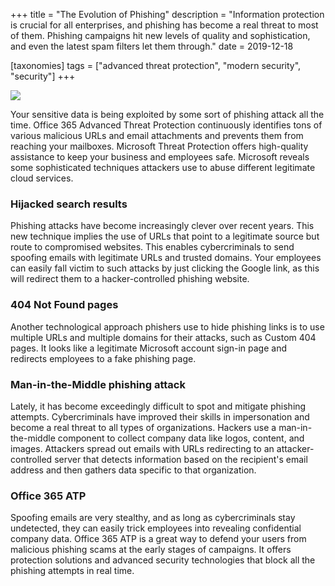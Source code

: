 +++
title = "The Evolution of Phishing"
description = "Information protection is crucial for all enterprises, and phishing has become a real threat to most of them. Phishing campaigns hit new levels of quality and sophistication, and even the latest spam filters let them through."
date = 2019-12-18

[taxonomies]
tags = ["advanced threat protection", "modern security", "security"]
+++

![](https://o365hq.com/images/637.jpg)

Your sensitive data is being exploited by some sort of phishing attack
all the time. Office 365 Advanced Threat Protection continuously
identifies tons of various malicious URLs and email attachments
and prevents them from reaching your mailboxes. Microsoft Threat
Protection offers high-quality assistance to keep your business and
employees safe. Microsoft reveals some sophisticated techniques
attackers use to abuse different legitimate cloud services.

### Hijacked search results

Phishing attacks have become increasingly clever over recent years. This
new technique implies the use of URLs that point to a
legitimate source but route to compromised websites. This enables 
cybercriminals to send spoofing emails with legitimate URLs and
trusted domains. Your employees can easily fall victim to such attacks
by just clicking the Google link, as this will redirect them to a
hacker-controlled phishing website.

### 404 Not Found pages

Another technological approach phishers use to hide phishing links is to
use multiple URLs and multiple domains for their attacks, such
as Custom 404 pages. It looks like a legitimate Microsoft account
sign-in page and redirects employees to a fake phishing page.

### Man-in-the-Middle phishing attack

Lately, it has become exceedingly difficult to spot and mitigate
phishing attempts. Cybercriminals have improved their skills in
impersonation and become a real threat to all types of organizations.
Hackers use a man-in-the-middle component to collect company data like
logos, content, and images. Attackers spread out emails with
URLs redirecting to an attacker-controlled server that detects
information based on the recipient's email address and then gathers
data specific to that organization.

### Office 365 ATP

Spoofing emails are very stealthy, and as long as cybercriminals stay
undetected, they can easily trick employees into revealing confidential
company data. Office 365 ATP is a great way to defend your
users from malicious phishing scams at the early stages of campaigns. It
offers protection solutions and advanced security technologies that
block all the phishing attempts in real time.
